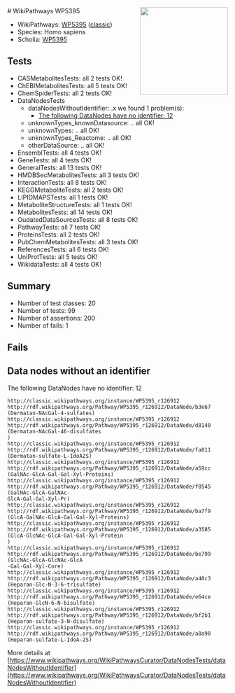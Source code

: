 <img style="float: right; width: 200px" src="https://upload.wikimedia.org/wikipedia/commons/thumb/8/83/Wplogo_with_text_500.png/640px-Wplogo_with_text_500.png" />
# WikiPathways WP5395

* WikiPathways: [WP5395](https://wikipathways.org/pathways/WP5395) ([classic](https://classic.wikipathways.org/instance/WP5395))
* Species: Homo sapiens
* Scholia: [WP5395](https://scholia.toolforge.org/wikipathways/WP5395)
## Tests
* CASMetabolitesTests: all 2 tests OK!
* ChEBIMetabolitesTests: all 5 tests OK!
* ChemSpiderTests: all 2 tests OK!
* DataNodesTests
    * dataNodesWithoutIdentifier: .x we found 1 problem(s):
        * [The following DataNodes have no identifier: 12](#8792c492)
    * unknownTypes_knownDatasource: .. all OK!
    * unknownTypes: .. all OK!
    * unknownTypes_Reactome: .. all OK!
    * otherDataSource: .. all OK!
* EnsemblTests: all 4 tests OK!
* GeneTests: all 4 tests OK!
* GeneralTests: all 13 tests OK!
* HMDBSecMetabolitesTests: all 3 tests OK!
* InteractionTests: all 8 tests OK!
* KEGGMetaboliteTests: all 2 tests OK!
* LIPIDMAPSTests: all 1 tests OK!
* MetaboliteStructureTests: all 1 tests OK!
* MetabolitesTests: all 14 tests OK!
* OudatedDataSourcesTests: all 8 tests OK!
* PathwayTests: all 7 tests OK!
* ProteinsTests: all 2 tests OK!
* PubChemMetabolitesTests: all 3 tests OK!
* ReferencesTests: all 6 tests OK!
* UniProtTests: all 5 tests OK!
* WikidataTests: all 4 tests OK!


## Summary

* Number of test classes: 20
* Number of tests: 99
* Number of assertions: 200
* Number of fails: 1

## Fails

<a name="8792c492" />

## Data nodes without an identifier

The following DataNodes have no identifier: 12
```
http://classic.wikipathways.org/instance/WP5395_r126912 http://rdf.wikipathways.org/Pathway/WP5395_r126912/DataNode/b3e67 (Dermatan-NAcGal-4-sulfates)
http://classic.wikipathways.org/instance/WP5395_r126912 http://rdf.wikipathways.org/Pathway/WP5395_r126912/DataNode/d8140 (Dermatan-NAcGal-46-disulfates
)
http://classic.wikipathways.org/instance/WP5395_r126912 http://rdf.wikipathways.org/Pathway/WP5395_r126912/DataNode/fa011 (Dermatan-sulfate-L-IdoA2S)
http://classic.wikipathways.org/instance/WP5395_r126912 http://rdf.wikipathways.org/Pathway/WP5395_r126912/DataNode/a59cc (GalNAc-GlcA-Gal-Gal-Xyl-Proteins)
http://classic.wikipathways.org/instance/WP5395_r126912 http://rdf.wikipathways.org/Pathway/WP5395_r126912/DataNode/f8545 (GalNAc-GlcA-GalNAc-
GlcA-Gal-Gal-Xyl-Pr)
http://classic.wikipathways.org/instance/WP5395_r126912 http://rdf.wikipathways.org/Pathway/WP5395_r126912/DataNode/ba7f9 (GlcA-GalNAc-GlcA-Gal-Gal-Xyl-Proteins)
http://classic.wikipathways.org/instance/WP5395_r126912 http://rdf.wikipathways.org/Pathway/WP5395_r126912/DataNode/a3585 (GlcA-GlcNAc-GlcA-Gal-Gal-Xyl-Protein
)
http://classic.wikipathways.org/instance/WP5395_r126912 http://rdf.wikipathways.org/Pathway/WP5395_r126912/DataNode/be799 (GlcNAc-GlcA-GlcNAc-GlcA
-Gal-Gal-Xyl-Core)
http://classic.wikipathways.org/instance/WP5395_r126912 http://rdf.wikipathways.org/Pathway/WP5395_r126912/DataNode/a40c3 (Heparan-Glc-N-3-6-trisulfate)
http://classic.wikipathways.org/instance/WP5395_r126912 http://rdf.wikipathways.org/Pathway/WP5395_r126912/DataNode/e64ce (Heparan-GlcN-6-N-bisulfate)
http://classic.wikipathways.org/instance/WP5395_r126912 http://rdf.wikipathways.org/Pathway/WP5395_r126912/DataNode/bf2b1 (Heparan-sulfate-3-N-disulfate)
http://classic.wikipathways.org/instance/WP5395_r126912 http://rdf.wikipathways.org/Pathway/WP5395_r126912/DataNode/a8a98 (Heparan-sulfate-L-IdoA-2S)
```

More details at [https://www.wikipathways.org/WikiPathwaysCurator/DataNodesTests/dataNodesWithoutIdentifier](https://www.wikipathways.org/WikiPathwaysCurator/DataNodesTests/dataNodesWithoutIdentifier)

